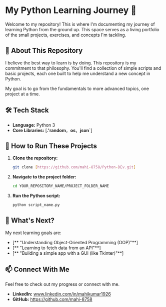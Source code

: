 # My Python Learning Journey 🐍

Welcome to my repository! This is where I'm documenting my journey of learning Python from the ground up. This space serves as a living portfolio of the small projects, exercises, and concepts I'm tackling.

## 🌱 About This Repository

I believe the best way to learn is by doing. This repository is my commitment to that philosophy. You'll find a collection of simple scripts and basic projects, each one built to help me understand a new concept in Python.

My goal is to go from the fundamentals to more advanced topics, one project at a time.


## 🛠️ Tech Stack

* **Language:** Python 3
* **Core Libraries:** [**.'random`, `os`, `json`**]

## 🏃 How to Run These Projects

1.  **Clone the repository:**
    ```bash
    git clone [https://github.com/mahi-8758/Python-DEv.git]
    ```
2.  **Navigate to the project folder:**
    ```bash
    cd YOUR_REPOSITORY_NAME/PROJECT_FOLDER_NAME
    ```
3.  **Run the Python script:**
    ```bash
    python script_name.py
    ```

## 🎯 What's Next?

My next learning goals are:
* [** "Understanding Object-Oriented Programming (OOP)"**]
* [** "Learning to fetch data from an API"**]
* [** "Building a simple app with a GUI (like Tkinter)"**]

## 📫 Connect With Me

Feel free to check out my progress or connect with me.

* **LinkedIn:** www.linkedin.com/in/mahikumar1926
* **GitHub:** https://github.com/mahi-8758